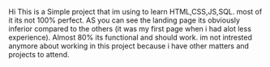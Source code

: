 Hi This is a Simple project that im using to learn HTML,CSS,JS,SQL. most of it its not 100% perfect. AS you can see the landing page its obviously inferior compared to the others (it was my first page when i had alot less experience).
Almost 80% its functional and should work. im not intrested anymore  about working in  this project because i have other matters and projects to attend.
